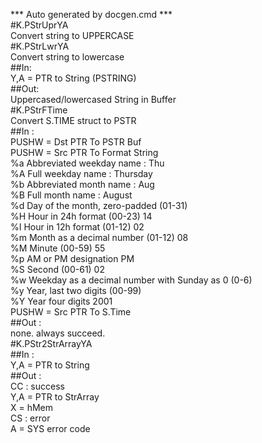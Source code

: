 *** Auto generated by docgen.cmd ***  
#K.PStrUprYA  
 Convert string to UPPERCASE  
#K.PStrLwrYA  
 Convert string to lowercase  
##In:  
Y,A = PTR to String (PSTRING)  
##Out:  
  Uppercased/lowercased String in Buffer  
#K.PStrFTime  
Convert S.TIME struct to PSTR  
##In :   
 PUSHW = Dst PTR To PSTR Buf  
 PUSHW = Src PTR To Format String  
  %a Abbreviated weekday name : Thu  
%A Full weekday name : Thursday   
%b Abbreviated month name : Aug   
%B Full month name : August   
%d Day of the month, zero-padded (01-31)  
%H Hour in 24h format (00-23) 14   
%I Hour in 12h format (01-12) 02   
%m Month as a decimal number (01-12) 08   
%M Minute (00-59) 55   
%p AM or PM designation PM   
%S Second (00-61) 02   
%w Weekday as a decimal number with Sunday as 0 (0-6)   
%y Year, last two digits (00-99)  
%Y Year four digits 2001   
 PUSHW = Src PTR To S.Time  
##Out :  
  none. always succeed.  
#K.PStr2StrArrayYA  
##In :   
 Y,A = PTR to String  
##Out :  
 CC : success  
 Y,A = PTR to StrArray  
 X = hMem  
 CS : error  
 A = SYS error code  
